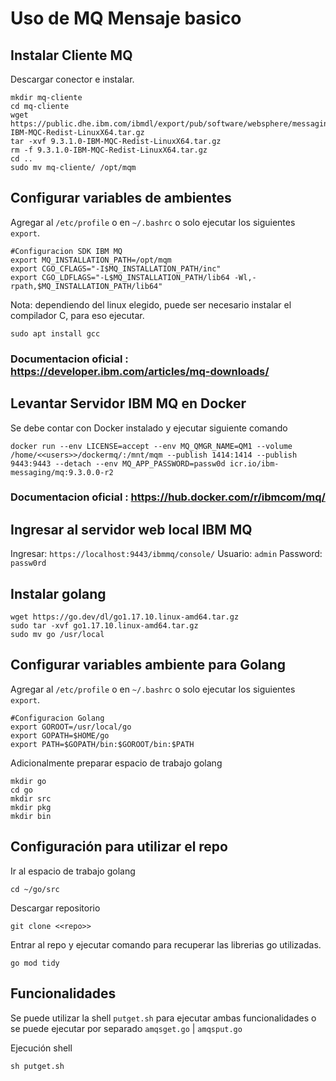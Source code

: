 # Uso de MQ Mensaje basico

## Instalar Cliente MQ

Descargar conector e instalar.

```
mkdir mq-cliente
cd mq-cliente
wget https://public.dhe.ibm.com/ibmdl/export/pub/software/websphere/messaging/mqdev/redist/9.3.2.0-IBM-MQC-Redist-LinuxX64.tar.gz
tar -xvf 9.3.1.0-IBM-MQC-Redist-LinuxX64.tar.gz
rm -f 9.3.1.0-IBM-MQC-Redist-LinuxX64.tar.gz
cd ..
sudo mv mq-cliente/ /opt/mqm
```

## Configurar variables de ambientes

Agregar al `/etc/profile` o en `~/.bashrc` o solo ejecutar los siguientes `export`.

```
#Configuracion SDK IBM MQ
export MQ_INSTALLATION_PATH=/opt/mqm
export CGO_CFLAGS="-I$MQ_INSTALLATION_PATH/inc"
export CGO_LDFLAGS="-L$MQ_INSTALLATION_PATH/lib64 -Wl,-rpath,$MQ_INSTALLATION_PATH/lib64"
```

Nota: dependiendo del linux elegido, puede ser necesario instalar el compilador C, para eso ejecutar.

```
sudo apt install gcc
```

### Documentacion oficial : https://developer.ibm.com/articles/mq-downloads/

## Levantar Servidor IBM MQ en Docker

Se debe contar con Docker instalado y ejecutar siguiente comando

```
docker run --env LICENSE=accept --env MQ_QMGR_NAME=QM1 --volume /home/<<users>>/dockermq/:/mnt/mqm --publish 1414:1414 --publish 9443:9443 --detach --env MQ_APP_PASSWORD=passw0d icr.io/ibm-messaging/mq:9.3.0.0-r2

```

### Documentacion oficial : https://hub.docker.com/r/ibmcom/mq/

## Ingresar al servidor web local IBM MQ

Ingresar: `https://localhost:9443/ibmmq/console/`
Usuario: `admin`
Password: `passw0rd`

## Instalar golang

```
wget https://go.dev/dl/go1.17.10.linux-amd64.tar.gz
sudo tar -xvf go1.17.10.linux-amd64.tar.gz
sudo mv go /usr/local
```

## Configurar variables ambiente para Golang

Agregar al `/etc/profile` o en `~/.bashrc` o solo ejecutar los siguientes `export`.

```
#Configuracion Golang
export GOROOT=/usr/local/go
export GOPATH=$HOME/go
export PATH=$GOPATH/bin:$GOROOT/bin:$PATH
```

Adicionalmente preparar espacio de trabajo golang

```
mkdir go
cd go
mkdir src
mkdir pkg
mkdir bin
```

## Configuración para utilizar el repo

Ir al espacio de trabajo golang

```
cd ~/go/src
```

Descargar repositorio

```
git clone <<repo>>
```

Entrar al repo y ejecutar comando para recuperar las librerias go utilizadas.

```
go mod tidy
```

## Funcionalidades

Se puede utilizar la shell `putget.sh` para ejecutar ambas funcionalidades o se puede ejecutar por separado `amqsget.go` | `amqsput.go`

Ejecución shell

```
sh putget.sh
```
